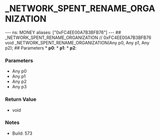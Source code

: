 # _NETWORK_SPENT_RENAME_ORGANIZATION

--- ns: MONEY aliases: ["0xFC4EE00A7B3BFB76"] --- ## _NETWORK_SPENT_RENAME_ORGANIZATION  // 0xFC4EE00A7B3BFB76 void _NETWORK_SPENT_RENAME_ORGANIZATION(Any p0, Any p1, Any p2);  ## Parameters * **p0**: * **p1**: * **p2**:

### Parameters
* Any p0
* Any p1
* Any p2
* Any p3

### Return Value
* void

### Notes
* Build: 573

